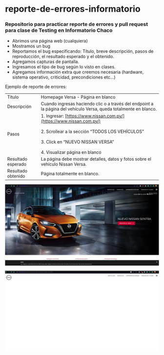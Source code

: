# reporte-de-errores-informatorio

### Repositorio para practicar reporte de errores y pull request para clase de Testing en Informatorio Chaco

- Abrimos una página web (cualquiera)
- Mostramos un bug
- Reportamos el bug especificando: Título, breve descripción, pasos de reproducción, el resultado esperado y el obtenido.
- Agregamos capturas de pantalla.
- Ingresamos el tipo de bug según lo visto en clases.
- Agregamos información extra que creemos necesaria (hardware, sistema operativo, criticidad, precondiciones etc…)

Ejemplo de reporte de errores:

|                    |                                                                                                                                                                                                               |
| ------------------ | ------------------------------------------------------------------------------------------------------------------------------------------------------------------------------------------------------------- |
| Título             | Homepage Versa - Página en blanco                                                                                                                                                                             |
| Descripción        | Cuando ingresas haciendo clic o a través del endpoint a la página del vehículo Versa, queda totalmente en blanco.                                                                                             |
| Pasos              | 1. Ingresar: [https://www.nissan.com.py/](https://www.nissan.com.py/)<br> <br>2. Scrollear a la sección “TODOS LOS VEHÍCULOS”<br> <br>3. Click en “NUEVO NISSAN VERSA”<br> <br>4. Visualizar página en blanco |
| Resultado esperado | La página debe mostrar detalles, datos y fotos sobre el vehículo Nissan Versa.                                                                                                                                |
| Resultado obtenido | Página totalmente en blanco.                                                                                                                                                                                  |

![Imagen de la página del Sentra](https://github.com/Tusuegra510/reporte-de-errores-informatorio/blob/main/img/sentra.png)

![Imagen de la página del Sentra](https://github.com/Tusuegra510/reporte-de-errores-informatorio/blob/main/img/versa.png)
